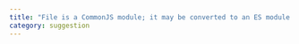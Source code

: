 ```yaml
---
title: "File is a CommonJS module; it may be converted to an ES module."
category: suggestion
---
```

